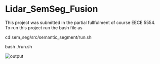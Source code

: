 # Lidar_SemSeg_Fusion
This project was submitted in the partial fullfulment of course EECE 5554.
To run this project run the bash file as 

cd sem_seg/src/semantic_segment/run.sh

bash ./run.sh 



![output](https://github.com/thakkar-nit/Lidar_SemSeg_Fusion/blob/master/final_output.gif )

